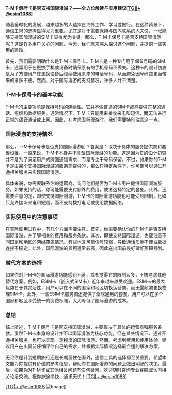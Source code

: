 **T-M卡保号卡是否支持国际漫游？——全方位解读与实用建议[[TG💪+ @esim1088](https://t.me/s/esim1088)]**

随着全球化的发展，越来越多的人选择在海外工作、学习或旅行。在这种背景下，通信工具的选择显得尤为重要。尤其是对于需要保持与国内联系的人来说，一张能够支持国际漫游的SIM卡显得尤为关键。那么，T-M卡保号卡是否支持国际漫游呢？这是许多用户关心的问题。今天，我们就来深入探讨这个问题，并提供一些实用的建议。

首先，我们需要明确什么是T-M卡保号卡。T-M卡是一种专门用于保留号码的SIM卡，通常用于在更换手机或设备时确保原有的手机号码不丢失。这种卡的设计初衷是为了方便用户在更换设备后继续使用原来的电话号码，从而避免因号码变更而带来的诸多不便。然而，对于国际漫游的支持情况，许多人并不清楚。

### T-M卡保号卡的基本功能

T-M卡的主要功能是保持号码的连续性。它并不像普通的SIM卡那样提供完整的通话、短信和数据服务。通常情况下，T-M卡只能用来接收来电和短信，而无法进行正常的语音通话或上网。因此，在考虑国际漫游时，我们需要特别注意这一点。

### 国际漫游的支持情况

那么，T-M卡保号卡是否支持国际漫游呢？答案是：取决于具体的服务提供商和套餐设置。一般来说，T-M卡本身并不具备国际漫游的功能。这是因为它的设计初衷并不是为了满足用户的跨国通信需求，而是专注于号码保留。不过，如果你的T-M卡是由某个支持国际漫游的服务商提供的，那么在特定条件下，你可能可以通过开通相关服务来实现国际漫游。

具体来说，你需要联系你的运营商，询问他们是否为T-M卡用户提供国际漫游服务。如果支持的话，你可能需要支付额外的费用，或者选择特定的套餐。此外，还需要注意的是，即使支持国际漫游，T-M卡的国际漫游功能也可能受到限制，比如只允许接听来电和短信，而不支持拨打电话或使用数据网络。

### 实际使用中的注意事项

在实际使用过程中，有几个方面需要注意。首先，你需要确认你的T-M卡是否支持国际漫游，并了解相关的费用和服务条款。其次，即使支持国际漫游，也要注意不同国家和地区的网络覆盖情况。有些地区可能信号较弱，导致通话质量不佳或数据连接不稳定。此外，国际漫游的费用通常较高，因此在出国前最好做好预算规划。

### 替代方案的选择

如果你对T-M卡的国际漫游功能感到不满，或者觉得它的限制太多，不妨考虑其他替代方案。例如，ESIM卡（嵌入式SIM卡）近年来越来越受欢迎。ESIM卡的最大优势在于其灵活性，用户可以在不同的国家和地区切换运营商，而无需频繁更换物理SIM卡。此外，一些ESIM卡服务商还提供了全球通用的套餐，用户可以在多个国家和地区享受统一的资费标准，大大降低了国际漫游的成本。

### 总结

综上所述，T-M卡保号卡是否支持国际漫游，主要取决于具体的运营商和服务条款。虽然T-M卡本身的设计并不以国际漫游为核心功能，但在某些情况下，通过开通相关服务，也可以实现一定程度的国际漫游。然而，考虑到费用和使用体验，建议用户在出国前仔细评估自己的需求，并根据实际情况选择最合适的解决方案。

无论你是计划短期旅行还是长期居住在国外，通信工具的选择都至关重要。希望本文能为你提供有价值的参考信息，帮助你在国际漫游的问题上做出明智的决策。最后，如果你对T-M卡或其他相关问题有任何疑问，欢迎随时咨询专业客服或访问相关论坛交流。祝你旅途愉快，通讯无忧！[[TG💪+ @esim1088](https://t.me/s/esim1088)]

[[TG💪+ @esim1088](https://t.me/s/esim1088) ![Image](https://i.postimg.cc/4NQfJmqS/Snipaste-2025-05-13-00-14-12.png)]